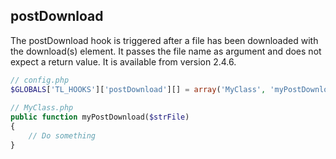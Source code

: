 postDownload
------------

The postDownload hook is triggered after a file has been downloaded with the download(s) element. It passes the file name as argument and does not expect a return value. It is available from version 2.4.6.

```php
// config.php
$GLOBALS['TL_HOOKS']['postDownload'][] = array('MyClass', 'myPostDownload');
 
// MyClass.php
public function myPostDownload($strFile)
{
    // Do something
}
``` 

